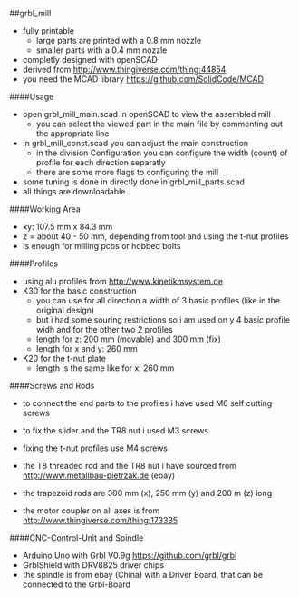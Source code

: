 ##grbl_mill

* fully printable 
  * large parts are printed with a 0.8 mm nozzle
  * smaller parts with a 0.4 mm nozzle
* completly designed with openSCAD
* derived from http://www.thingiverse.com/thing:44854
* you need the MCAD library https://github.com/SolidCode/MCAD

####Usage

* open grbl_mill_main.scad in openSCAD to view the assembled mill
  * you can select the viewed part in the main file by commenting out the appropriate line
* in grbl_mill_const.scad you can adjust the main construction
  * in the division Configuration you can configure the width (count) of profile for each direction separatly
  * there are some more flags to configuring the mill
* some tuning is done in directly done in grbl_mill_parts.scad
* all things are downloadable

####Working Area

* xy: 107.5 mm x 84.3 mm
* z = about 40 - 50 mm, depending from tool and using the t-nut profiles
* is enough for milling pcbs or hobbed bolts

####Profiles
* using alu profiles from http://www.kinetikmsystem.de
* K30 for the basic construction
  * you can use for all direction a width of 3 basic profiles (like in the original design)
  * but i had some souring restrictions so i am used on y 4 basic profile widh and for the other two 2 profiles
  * length for z: 200 mm (movable) and 300 mm (fix)
  * length for x and y: 260 mm
* K20 for the t-nut plate
  * length is the same like for x: 260 mm

####Screws and Rods

* to connect the end parts to the profiles i have used M6 self cutting screws
* to fix the slider and the TR8 nut i used M3 screws
* fixing the t-nut profíles use M4 screws

* the T8 threaded rod and the TR8 nut i have sourced from http://www.metallbau-pietrzak.de (ebay)
* the trapezoid rods are 300 mm (x), 250 mm (y) and 200 m (z) long
* the motor coupler on all axes is from http://www.thingiverse.com/thing:173335

####CNC-Control-Unit and Spindle

* Arduino Uno with Grbl V0.9g https://github.com/grbl/grbl
* GrblShield with DRV8825 driver chips
* the spindle is from ebay (China) with a Driver Board, that can be connected to the Grbl-Board